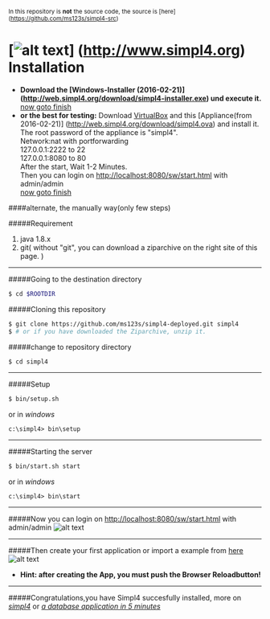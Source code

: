 

<sub>In this repository is **not** the source code, the source is [here] (https://github.com/ms123s/simpl4-src)</sub>

<a name="beginId"></a>

[![alt text](https://raw.githubusercontent.com/ms123s/simpl4-deployed/master/etc/images/simpl4_logo.png "simpl4 logo")] (http://www.simpl4.org) Installation
=================



* **Download the [Windows-Installer (2016-02-21)] (http://web.simpl4.org/download/simpl4-installer.exe) und execute it.** <br/>
	[now goto finish](#user-content-loginId)<br/>
* **or the best for testing:**
  Download [VirtualBox](https://www.virtualbox.org/wiki/Downloads) and this [Appliance(from 2016-02-21)] (http://web.simpl4.org/download/simpl4.ova) and install it.  
			 The root password of the appliance is "simpl4".   
			 Network:nat with portforwarding  
	     127.0.0.1:2222 to 22  
       127.0.0.1:8080 to 80  
       After the start, Wait 1-2 Minutes.<br/>
  Then you can login on [http://localhost:8080/sw/start.html](http://localhost:8080/sw/start.html) with admin/admin <br/>
       [now goto finish](#user-content-createId)<br/>

####alternate, the  manually way(only few steps)

#####Requirement
1. java 1.8.x  
2. git( without "git", you can download a ziparchive on the right site of this page. )

----

#####Going to the destination directory
```bash
$ cd $ROOTDIR
```

#####Cloning this repository
```bash
$ git clone https://github.com/ms123s/simpl4-deployed.git simpl4
$ # or if you have downloaded the Ziparchive, unzip it.
```

#####change to repository directory
```bash
$ cd simpl4
```
----

#####Setup 
```bash
$ bin/setup.sh 
```
or in *windows*
```dos
c:\simpl4> bin\setup 
```
----

#####Starting the server
```bash
$ bin/start.sh start  
```
or in *windows*
```dos
c:\simpl4> bin\start
```

----

#####<a name="loginId"></a>Now you can login on [http://localhost:8080/sw/start.html](http://localhost:8080/sw/start.html)  with admin/admin
![alt text](https://raw.githubusercontent.com/ms123s/simpl4-deployed/master/etc/images/login2-hc.png "simpl4 login2")  

----

#####<a name="createId"></a>Then create your first application or import a example from [here](https://github.com/simpl4-apps) 
![alt text](https://raw.githubusercontent.com/ms123s/simpl4-deployed/master/etc/images/appcreate.png "firstapp")  

* **Hint: after creating the App, you must push the Browser Reloadbutton!**

----

#####Congratulations,you  have Simpl4 succesfully installed, more on  [*simpl4*](http://simpl4.org) or [*a database application in 5 minutes*](http://ms123s.github.io/simpl4-pages/)
